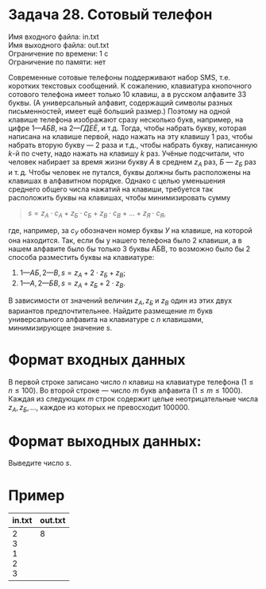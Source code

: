 # Задача 28. Сотовый телефон
Имя входного файла: in.txt  
Имя выходного файла: out.txt  
Ограничение по времени: 1 с  
Ограничение по памяти: нет  

Современные сотовые телефоны поддерживают набор SMS, т.е. коротких текстовых сообщений. К сожалению, клавиатура кнопочного сотового телефона имеет только $10$ клавиш, а в русском алфавите $33$ буквы. (А универсальный алфавит, содержащий символы разных письменностей, имеет ещё больший размер.) Поэтому на одной клавише телефона изображают сразу несколько букв, например, на цифре $1 — АБВ$, на $2 — ГДЕЁ$, и т.д. Тогда, чтобы набрать букву, которая написана на клавише первой, надо нажать на эту клавишу $1$ раз, чтобы набрать вторую букву — $2$ раза и т.д., чтобы набрать букву, написанную $k$-й по счету, надо нажать на клавишу $k$ раз. Учёные подсчитали, что человек набирает за время жизни букву $A$ в среднем $z_А$ раз, $Б$ — $z_Б$ раз и т. д. Чтобы человек не путался, буквы должны быть расположены на клавишах в алфавитном порядке. Однако с целью уменьшения среднего общего числа нажатий на клавиши, требуется так расположить буквы на клавишах, чтобы минимизировать сумму 

> $s = z_А ⋅ c_А + z_Б ⋅ c_Б + z_В ⋅ c_В + \dots + z_Я ⋅ c_Я$,  

где, например, за $c_У$ обозначен номер буквы $У$ на клавише, на которой она находится. Так, если бы у нашего телефона было $2$ клавиши, а в нашем алфавите было бы только $3$ буквы АБВ, то возможно было бы $2$ способа разместить буквы на клавиатуре:
1. $1 — АБ, 2 — В, s = z_А + 2 ⋅ z_Б + z_В$;
2. $1 — А, 2 — БВ, s = z_А + z_Б + 2 ⋅ z_B$.

В зависимости от значений величин $z_А, z_Б$ и $z_В$ один из этих двух вариантов предпочтительнее. Найдите размещение $m$ букв универсального алфавита на клавиатуре с $n$ клавишами, минимизирующее значение $s$.

# Формат входных данных
В первой строке записано число $n$ клавиш на клавиатуре телефона $(1 ≤ n ≤ 100)$. Во второй строке — число $m$ букв алфавита $(1 ≤ m ≤ 1000)$. Каждая из следующих $m$ строк содержит целые неотрицательные числа $z_А, z_Б, \dots$, каждое из которых не превосходит $100 000$.

# Формат выходных данных:
Выведите число $s$.

# Пример
<table>
    <thead>
        <tr>
            <th align="center">in.txt</th>
            <th align="center">out.txt</th>
        </tr>
    </thead>
    <tbody>
        <tr>
            <td>2</br>
                3</br>
                1</br>
                2</br>
                3</br>
                </td>
            <td valign="top">8</td>
        </tr>
    </tbody>
</table>